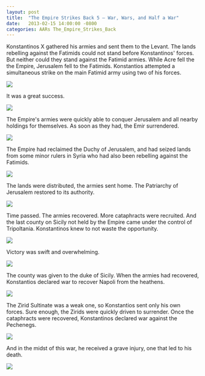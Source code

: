 ```yaml
---
layout: post
title:  "The Empire Strikes Back 5 – War, Wars, and Half a War"
date:   2013-02-15 14:00:00 -0800
categories: AARs The_Empire_Strikes_Back
---
```

Konstantinos X gathered his armies and sent them to the Levant. The lands rebelling against the Fatimids could not stand before Konstantinos' forces. But neither could they stand against the Fatimid armies. While Acre fell the the Empire, Jerusalem fell to the Fatimids. Konstantios attempted a simultaneous strike on the main Fatimid army using two of his forces.

![](/assets/tesb_images/5-1.png)

It was a great success.

![](/assets/tesb_images/5-2.png)

The Empire's armies were quickly able to conquer Jerusalem and all nearby holdings for themselves. As soon as they had, the Emir surrendered.

![](/assets/tesb_images/5-3.png)

The Empire had reclaimed the Duchy of Jerusalem, and had seized lands from some minor rulers in Syria who had also been rebelling against the Fatimids.

![](/assets/tesb_images/5-4.png)

The lands were distributed, the armies sent home. The Patriarchy of Jerusalem restored to its authority.

![](/assets/tesb_images/5-5.png)

Time passed. The armies recovered. More cataphracts were recruited. And the last county on Sicily not held by the Empire came under the control of Tripoltania. Konstantinos knew to not waste the opportunity.

![](/assets/tesb_images/5-6.png)

Victory was swift and overwhelming.

![](/assets/tesb_images/5-7.png)

The county was given to the duke of Sicily. When the armies had recovered, Konstantios declared war to recover Napoli from the heathens.

![](/assets/tesb_images/5-8.png)

The Zirid Sultinate was a weak one, so Konstantios sent only his own forces. Sure enough, the Zirids were quickly driven to surrender. Once the cataphracts were recovered, Konstantinos declared war against the Pechenegs.

![](/assets/tesb_images/5-9.png)

And in the midst of this war, he received a grave injury, one that led to his death.

![](/assets/tesb_images/5-10.png)